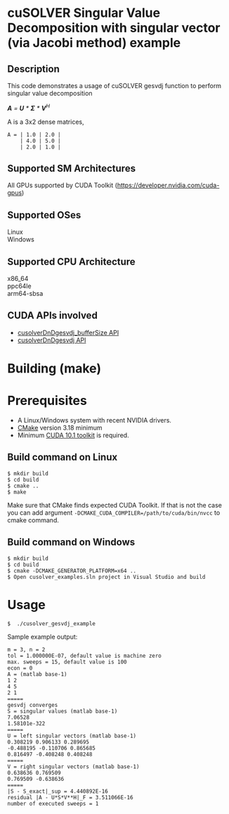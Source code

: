 # cuSOLVER Singular Value Decomposition with singular vector (via Jacobi method) example

## Description

This code demonstrates a usage of cuSOLVER gesvdj function to perform singular value decomposition

_**A** = **U** * **&Sigma;** * **V**<sup>H</sup>_

A is a 3x2 dense matrices,
```
A = | 1.0 | 2.0 |
    | 4.0 | 5.0 |
    | 2.0 | 1.0 |
```

## Supported SM Architectures

All GPUs supported by CUDA Toolkit (https://developer.nvidia.com/cuda-gpus)  

## Supported OSes

Linux  
Windows

## Supported CPU Architecture

x86_64  
ppc64le  
arm64-sbsa

## CUDA APIs involved
- [cusolverDnDgesvdj_bufferSize  API](https://docs.nvidia.com/cuda/cusolver/index.html#cuSolverDN-lt-t-gt-gesvdj)
- [cusolverDnDgesvdj API](https://docs.nvidia.com/cuda/cusolver/index.html#cuSolverDN-lt-t-gt-gesvdj)

# Building (make)

# Prerequisites
- A Linux/Windows system with recent NVIDIA drivers.
- [CMake](https://cmake.org/download) version 3.18 minimum
- Minimum [CUDA 10.1 toolkit](https://developer.nvidia.com/cuda-downloads) is required.

## Build command on Linux
```
$ mkdir build
$ cd build
$ cmake ..
$ make
```
Make sure that CMake finds expected CUDA Toolkit. If that is not the case you can add argument `-DCMAKE_CUDA_COMPILER=/path/to/cuda/bin/nvcc` to cmake command.

## Build command on Windows
```
$ mkdir build
$ cd build
$ cmake -DCMAKE_GENERATOR_PLATFORM=x64 ..
$ Open cusolver_examples.sln project in Visual Studio and build
```

# Usage
```
$  ./cusolver_gesvdj_example
```

Sample example output:

```
m = 3, n = 2
tol = 1.000000E-07, default value is machine zero
max. sweeps = 15, default value is 100
econ = 0
A = (matlab base-1)
1 2
4 5
2 1
=====
gesvdj converges
S = singular values (matlab base-1)
7.06528
1.58101e-322
=====
U = left singular vectors (matlab base-1)
0.308219 0.906133 0.289695
-0.488195 -0.110706 0.865685
0.816497 -0.408248 0.408248
=====
V = right singular vectors (matlab base-1)
0.638636 0.769509
0.769509 -0.638636
=====
|S - S_exact|_sup = 4.440892E-16
residual |A - U*S*V**H|_F = 3.511066E-16
number of executed sweeps = 1
```
